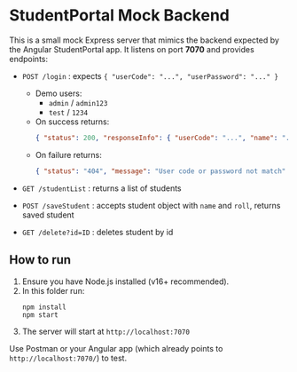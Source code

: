 # StudentPortal Mock Backend

This is a small mock Express server that mimics the backend expected by the Angular StudentPortal app.
It listens on port **7070** and provides endpoints:

- `POST /login` : expects `{ "userCode": "...", "userPassword": "..." }`
  - Demo users:
    - `admin` / `admin123`
    - `test` / `1234`
  - On success returns:
    ```json
    { "status": 200, "responseInfo": { "userCode": "...", "name": "...", "id": ... } }
    ```
  - On failure returns:
    ```json
    { "status": "404", "message": "User code or password not match" }
    ```

- `GET /studentList` : returns a list of students
- `POST /saveStudent` : accepts student object with `name` and `roll`, returns saved student
- `GET /delete?id=ID` : deletes student by id

## How to run

1. Ensure you have Node.js installed (v16+ recommended).
2. In this folder run:
   ```
   npm install
   npm start
   ```
3. The server will start at `http://localhost:7070`

Use Postman or your Angular app (which already points to `http://localhost:7070/`) to test.

